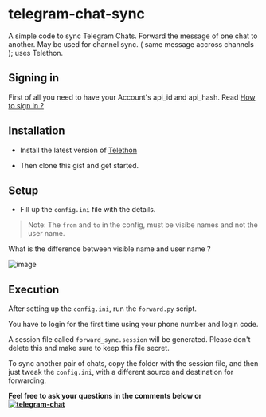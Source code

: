 # telegram-chat-sync
A simple code to sync Telegram Chats. Forward the message of one chat to another. May be used for channel sync. ( same message accross channels ); uses Telethon.

## Signing in

First of all you need to have your Account's api_id and api_hash. Read [How to sign in ?](https://docs.telethon.dev/en/latest/basic/signing-in.html)

## Installation

- Install the latest version of [Telethon](https://docs.telethon.dev/en/latest/basic/installation.html)

- Then clone this gist and get started.

## Setup

- Fill up the `config.ini` file with the details.

>Note: The `from` and `to` in the config, must be visibe names and not the user name.

What is the difference between visible name and user name ?

![image](https://user-images.githubusercontent.com/66209958/100173400-7252f480-2ef0-11eb-993a-0ff8a3ddaac1.png)

## Execution

After setting up the `config.ini`, run the `forward.py` script.

You have to login for the first time using your phone number and login code. 

A session file called `forward_sync.session` will be generated. Please don't delete this and make sure to keep this file secret.

To sync another pair of chats, copy the folder with the session file, and then just tweak the `config.ini`, 
with a different source and destination for forwarding.

**Feel free to ask your questions in the comments below or [![telegram-chat](https://img.shields.io/badge/chat-@aahnikdaw-blue?logo=telegram)](https://telegram.me/aahnikdaw)**

